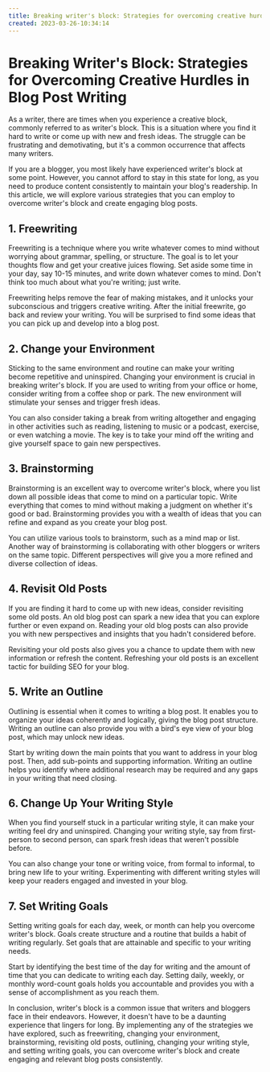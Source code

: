 ```yaml
---
title: Breaking writer's block: Strategies for overcoming creative hurdles in blog post writing30
created: 2023-03-26-10:34:14
---
```


# **Breaking Writer's Block: Strategies for Overcoming Creative Hurdles in Blog Post Writing**

As a writer, there are times when you experience a creative block, commonly referred to as writer's block. This is a situation where you find it hard to write or come up with new and fresh ideas. The struggle can be frustrating and demotivating, but it's a common occurrence that affects many writers.

If you are a blogger, you most likely have experienced writer's block at some point. However, you cannot afford to stay in this state for long, as you need to produce content consistently to maintain your blog's readership. In this article, we will explore various strategies that you can employ to overcome writer's block and create engaging blog posts.

## **1. Freewriting**

Freewriting is a technique where you write whatever comes to mind without worrying about grammar, spelling, or structure. The goal is to let your thoughts flow and get your creative juices flowing. Set aside some time in your day, say 10-15 minutes, and write down whatever comes to mind. Don't think too much about what you're writing; just write.

Freewriting helps remove the fear of making mistakes, and it unlocks your subconscious and triggers creative writing. After the initial freewrite, go back and review your writing. You will be surprised to find some ideas that you can pick up and develop into a blog post.

## **2. Change your Environment**

Sticking to the same environment and routine can make your writing become repetitive and uninspired. Changing your environment is crucial in breaking writer's block. If you are used to writing from your office or home, consider writing from a coffee shop or park. The new environment will stimulate your senses and trigger fresh ideas.

You can also consider taking a break from writing altogether and engaging in other activities such as reading, listening to music or a podcast, exercise, or even watching a movie. The key is to take your mind off the writing and give yourself space to gain new perspectives.

## **3. Brainstorming**

Brainstorming is an excellent way to overcome writer's block, where you list down all possible ideas that come to mind on a particular topic. Write everything that comes to mind without making a judgment on whether it's good or bad. Brainstorming provides you with a wealth of ideas that you can refine and expand as you create your blog post.

You can utilize various tools to brainstorm, such as a mind map or list. Another way of brainstorming is collaborating with other bloggers or writers on the same topic. Different perspectives will give you a more refined and diverse collection of ideas.

## **4. Revisit Old Posts**

If you are finding it hard to come up with new ideas, consider revisiting some old posts. An old blog post can spark a new idea that you can explore further or even expand on. Reading your old blog posts can also provide you with new perspectives and insights that you hadn't considered before.

Revisiting your old posts also gives you a chance to update them with new information or refresh the content. Refreshing your old posts is an excellent tactic for building SEO for your blog.

## **5. Write an Outline**

Outlining is essential when it comes to writing a blog post. It enables you to organize your ideas coherently and logically, giving the blog post structure. Writing an outline can also provide you with a bird's eye view of your blog post, which may unlock new ideas.

Start by writing down the main points that you want to address in your blog post. Then, add sub-points and supporting information. Writing an outline helps you identify where additional research may be required and any gaps in your writing that need closing.

## **6. Change Up Your Writing Style**

When you find yourself stuck in a particular writing style, it can make your writing feel dry and uninspired. Changing your writing style, say from first-person to second person, can spark fresh ideas that weren't possible before.

You can also change your tone or writing voice, from formal to informal, to bring new life to your writing. Experimenting with different writing styles will keep your readers engaged and invested in your blog.

## **7. Set Writing Goals**

Setting writing goals for each day, week, or month can help you overcome writer's block. Goals create structure and a routine that builds a habit of writing regularly. Set goals that are attainable and specific to your writing needs.

Start by identifying the best time of the day for writing and the amount of time that you can dedicate to writing each day. Setting daily, weekly, or monthly word-count goals holds you accountable and provides you with a sense of accomplishment as you reach them. 

In conclusion, writer's block is a common issue that writers and bloggers face in their endeavors. However, it doesn't have to be a daunting experience that lingers for long. By implementing any of the strategies we have explored, such as freewriting, changing your environment, brainstorming, revisiting old posts, outlining, changing your writing style, and setting writing goals, you can overcome writer's block and create engaging and relevant blog posts consistently.
